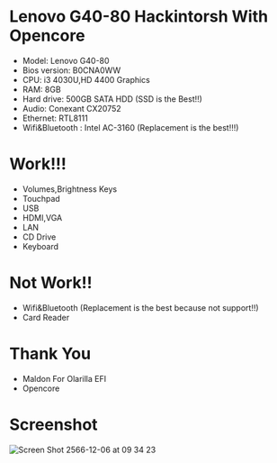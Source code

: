 # Lenovo G40-80 Hackintorsh With Opencore
- Model: Lenovo G40-80
- Bios version: B0CNA0WW
- CPU: i3 4030U,HD 4400 Graphics
- RAM: 8GB
- Hard drive: 500GB SATA HDD (SSD is the Best!!)
- Audio: Conexant CX20752
- Ethernet: RTL8111
- Wifi&Bluetooth : Intel AC-3160 (Replacement is the best!!!)

# Work!!!
- Volumes,Brightness Keys
- Touchpad
- USB
- HDMI,VGA
- LAN
- CD Drive
- Keyboard
# Not Work!!
- Wifi&Bluetooth (Replacement is the best because not support!!)
- Card Reader
# Thank You
- Maldon For Olarilla EFI
- Opencore
# Screenshot
![Screen Shot 2566-12-06 at 09 34 23](https://github.com/NapXZ/Lenovo-G40-80-OC/assets/83513988/045a6930-1eb3-4936-8e7e-e2ef30860e94)

